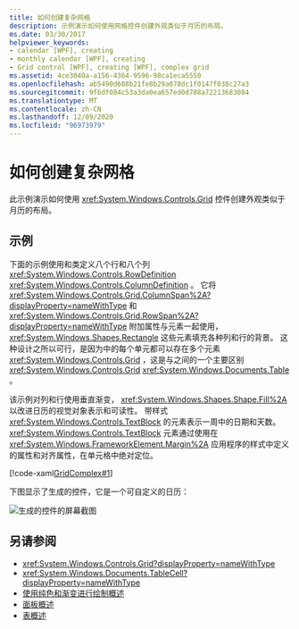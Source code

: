 ```yaml
---
title: 如何创建复杂网格
description: 示例演示如何使用网格控件创建外观类似于月历的布局。
ms.date: 03/30/2017
helpviewer_keywords:
- calendar [WPF], creating
- monthly calendar [WPF], creating
- Grid control [WPF], creating [WPF], complex grid
ms.assetid: 4ce3040a-a156-4364-9596-98ca1eca5550
ms.openlocfilehash: ab5490d608b21fe8b29a078dc1f0147f038c27a3
ms.sourcegitcommit: 9f6df084c53a3da0ea657ed0d708a72213683084
ms.translationtype: MT
ms.contentlocale: zh-CN
ms.lasthandoff: 12/09/2020
ms.locfileid: "96973979"
---
```

# <a name="how-to-create-a-complex-grid"></a>如何创建复杂网格

此示例演示如何使用 <xref:System.Windows.Controls.Grid> 控件创建外观类似于月历的布局。

## <a name="example"></a>示例

下面的示例使用和类定义八个行和八个列 <xref:System.Windows.Controls.RowDefinition> <xref:System.Windows.Controls.ColumnDefinition> 。 它将 <xref:System.Windows.Controls.Grid.ColumnSpan%2A?displayProperty=nameWithType> 和 <xref:System.Windows.Controls.Grid.RowSpan%2A?displayProperty=nameWithType> 附加属性与元素一起使用， <xref:System.Windows.Shapes.Rectangle> 这些元素填充各种列和行的背景。 这种设计之所以可行，是因为中的每个单元都可以存在多个元素 <xref:System.Windows.Controls.Grid> ，这是与之间的一个主要区别 <xref:System.Windows.Controls.Grid> <xref:System.Windows.Documents.Table> 。

该示例对列和行使用垂直渐变， <xref:System.Windows.Shapes.Shape.Fill%2A> 以改进日历的视觉对象表示和可读性。 带样式 <xref:System.Windows.Controls.TextBlock> 的元素表示一周中的日期和天数。 <xref:System.Windows.Controls.TextBlock> 元素通过使用在 <xref:System.Windows.FrameworkElement.Margin%2A> 应用程序的样式中定义的属性和对齐属性，在单元格中绝对定位。

[!code-xaml[GridComplex#1](~/samples/snippets/csharp/VS_Snippets_Wpf/GridComplex/CS/default.xaml#1)]

下图显示了生成的控件，它是一个可自定义的日历：

![生成的控件的屏幕截图](././media/how-to-create-a-complex-grid/wpf-manual-calendar.png)

## <a name="see-also"></a>另请参阅

- <xref:System.Windows.Controls.Grid?displayProperty=nameWithType>
- <xref:System.Windows.Documents.TableCell?displayProperty=nameWithType>
- [使用纯色和渐变进行绘制概述](../graphics-multimedia/painting-with-solid-colors-and-gradients-overview.md)
- [面板概述](panels-overview.md)
- [表概述](../advanced/table-overview.md)
